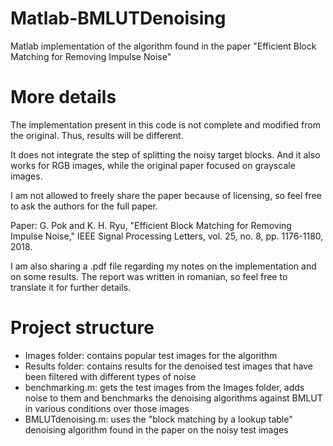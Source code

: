
# Matlab-BMLUTDenoising
 Matlab implementation of the algorithm found in the paper "Efficient Block Matching for Removing Impulse Noise"

# More details

The implementation present in this code is not complete and modified from the original. Thus, results will be different.

It does not integrate the step of splitting the noisy target blocks. And it also works for RGB images, while the original paper focused on grayscale images.

I am not allowed to freely share the paper because of licensing, so feel free to ask the authors for the full paper.

Paper: G. Pok and K. H. Ryu, "Efficient Block Matching for Removing Impulse Noise," IEEE Signal Processing Letters, vol. 25, no. 8, pp. 1176-1180, 2018.

I am also sharing a .pdf file regarding my notes on the implementation and on some results. The report was written in romanian, so feel free to translate it for further details.

# Project structure

 - Images folder: contains popular test images for the algorithm
 - Results folder: contains results for the denoised test images that have been filtered with different types of noise
 - benchmarking.m: gets the test images from the Images folder, adds noise to them and benchmarks the denoising algorithms against BMLUT in various conditions over those images
 - BMLUTdenoising.m: uses the "block matching by a lookup table" denoising algorithm found in the paper on the noisy test images
